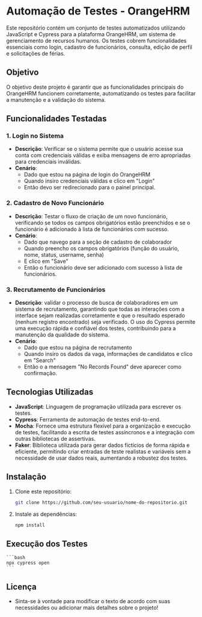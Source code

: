 # Automação de Testes - OrangeHRM

Este repositório contém um conjunto de testes automatizados utilizando JavaScript e Cypress para a plataforma OrangeHRM, um sistema de gerenciamento de recursos humanos. Os testes cobrem funcionalidades essenciais como login, cadastro de funcionários, consulta, edição de perfil e solicitações de férias.

## Objetivo

O objetivo deste projeto é garantir que as funcionalidades principais do OrangeHRM funcionem corretamente, automatizando os testes para facilitar a manutenção e a validação do sistema.

## Funcionalidades Testadas

### 1. Login no Sistema

- **Descrição**: Verificar se o sistema permite que o usuário acesse sua conta com credenciais válidas e exiba mensagens de erro apropriadas para credenciais inválidas.
- **Cenário**:
  - Dado que estou na página de login do OrangeHRM
  - Quando insiro credenciais válidas e clico em "Login"
  - Então devo ser redirecionado para o painel principal.

### 2. Cadastro de Novo Funcionário

- **Descrição**: Testar o fluxo de criação de um novo funcionário, verificando se todos os campos obrigatórios estão preenchidos e se o funcionário é adicionado à lista de funcionários com sucesso.
- **Cenário**:
  - Dado que navego para a seção de cadastro de colaborador
  - Quando preencho os campos obrigatórios (função do usuário, nome, status, username, senha)
  - E clico em "Save"
  - Então o funcionário deve ser adicionado com sucesso à lista de funcionários.

### 3. Recrutamento de Funcionários

- **Descrição**: validar o processo de busca de colaboradores em um sistema de recrutamento, garantindo que todas as interações com a interface sejam realizadas corretamente e que o resultado esperado (nenhum registro encontrado) seja verificado. O uso do Cypress permite uma execução rápida e confiável dos testes, contribuindo para a manutenção da qualidade do sistema.
- **Cenário**:
  - Dado que estou na página de recrutamento
  - Quando insiro os dados da vaga, informações de candidatos e clico em "Search"
  - Então o a mensagem "No Records Found" deve aparecer como confirmação.

## Tecnologias Utilizadas

- **JavaScript**: Linguagem de programação utilizada para escrever os testes.
- **Cypress**: Ferramenta de automação de testes end-to-end.
- **Mocha**: Fornece uma estrutura flexível para a organização e execução de testes, facilitando a escrita de testes assíncronos e a integração com outras bibliotecas de assertivas.
- **Faker**: Biblioteca utilizada para gerar dados fictícios de forma rápida e eficiente, permitindo criar entradas de teste realistas e variáveis sem a necessidade de usar dados reais, aumentando a robustez dos testes.

## Instalação

1. Clone este repositório:
   ```bash
   git clone https://github.com/seu-usuario/nome-do-repositorio.git
   ```

2. Instale as dependências:
    ```bash
    npm install
    ```

## Execução dos Testes
    ```bash
    npx cypress open
    ```

## Licença
- Sinta-se à vontade para modificar o texto de acordo com suas necessidades ou adicionar mais detalhes sobre o projeto!
